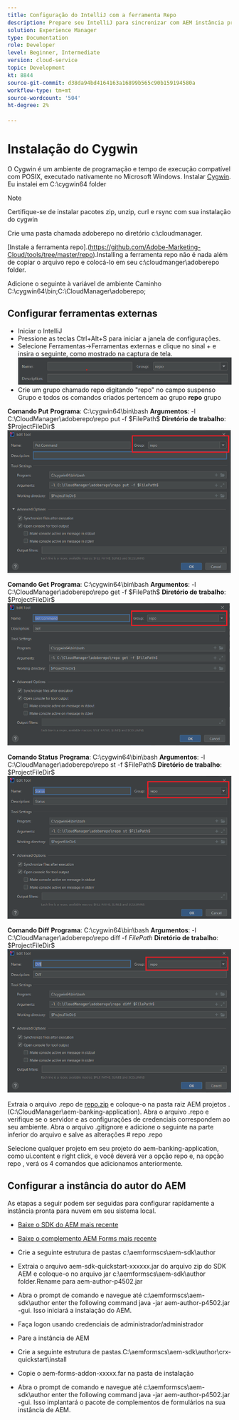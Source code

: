 ```yaml
---
title: Configuração do IntelliJ com a ferramenta Repo
description: Prepare seu IntelliJ para sincronizar com AEM instância pronta para nuvem
solution: Experience Manager
type: Documentation
role: Developer
level: Beginner, Intermediate
version: cloud-service
topic: Development
kt: 8844
source-git-commit: d38da94bd4164163a16899b565c90b159194580a
workflow-type: tm+mt
source-wordcount: '504'
ht-degree: 2%

---
```


# Instalação do Cygwin


O Cygwin é um ambiente de programação e tempo de execução compatível com POSIX, executado nativamente no Microsoft Windows.
Instalar [Cygwin](https://www.cygwin.com/). Eu instalei em C:\cygwin64 folder
>[!NOTE]
> Certifique-se de instalar pacotes zip, unzip, curl e rsync com sua instalação do cygwin

Crie uma pasta chamada adoberepo no diretório c:\cloudmanager.

[Instale a ferramenta repo].(https://github.com/Adobe-Marketing-Cloud/tools/tree/master/repo).Installing a ferramenta repo não é nada além de copiar o arquivo repo e colocá-lo em seu c:\cloudmanger\adoberepo folder.

Adicione o seguinte à variável de ambiente Caminho C:\cygwin64\bin;C:\CloudManager\adoberepo;

## Configurar ferramentas externas

* Iniciar o IntelliJ
* Pressione as teclas Ctrl+Alt+S para iniciar a janela de configurações.
* Selecione Ferramentas->Ferramentas externas e clique no sinal + e insira o seguinte, como mostrado na captura de tela.
   ![rep](assets/repo.png)
* Crie um grupo chamado repo digitando &quot;repo&quot; no campo suspenso Grupo e todos os comandos criados pertencem ao grupo **repo** grupo


**Comando Put**
**Programa**: C:\cygwin64\bin\bash
**Argumentos**: -l C:\CloudManager\adoberepo\repo put -f \$FilePath\$
**Diretório de trabalho**: \$ProjectFileDir\$
![comando put](assets/put-command.png)

**Comando Get**
**Programa**: C:\cygwin64\bin\bash
**Argumentos**: -l C:\CloudManager\adoberepo\repo get -f \$FilePath\$
**Diretório de trabalho**: \$ProjectFileDir\$
![get-command](assets/get-command.png)

**Comando Status**
**Programa**: C:\cygwin64\bin\bash
**Argumentos**: -l C:\CloudManager\adoberepo\repo st -f \$FilePath\$
**Diretório de trabalho**: \$ProjectFileDir\$
![status-command](assets/status-command.png)

**Comando Diff**
**Programa**: C:\cygwin64\bin\bash
**Argumentos**: -l C:\CloudManager\adoberepo\repo diff -f $FilePath$
**Diretório de trabalho**: \$ProjectFileDir\$
![diff-command](assets/diff-command.png)

Extraia o arquivo .repo de [repo.zip](assets/repo.zip) e coloque-o na pasta raiz AEM projetos . (C:\CloudManager\aem-banking-application). Abra o arquivo .repo e verifique se o servidor e as configurações de credenciais correspondem ao seu ambiente.
Abra o arquivo .gitignore e adicione o seguinte na parte inferior do arquivo e salve as alterações \# repo .repo

Selecione qualquer projeto em seu projeto do aem-banking-application, como ui.content e right click, e você deverá ver a opção repo e, na opção repo , verá os 4 comandos que adicionamos anteriormente.

## Configurar a instância do autor do AEM

As etapas a seguir podem ser seguidas para configurar rapidamente a instância pronta para nuvem em seu sistema local.
* [Baixe o SDK do AEM mais recente](https://experience.adobe.com/#/downloads/content/software-distribution/en/aemcloud.html)

* [Baixe o complemento AEM Forms mais recente](https://experience.adobe.com/#/downloads/content/software-distribution/en/aemcloud.html)

* Crie a seguinte estrutura de pastas c:\aemformscs\aem-sdk\author

* Extraia o arquivo aem-sdk-quickstart-xxxxxx.jar do arquivo zip do SDK AEM e coloque-o no arquivo jar c:\aemformscs\aem-sdk\author folder.Rename para aem-author-p4502.jar

* Abra o prompt de comando e navegue até c:\aemformscs\aem-sdk\author enter the following command java -jar aem-author-p4502.jar -gui. Isso iniciará a instalação do AEM.
* Faça logon usando credenciais de administrador/administrador
* Pare a instância de AEM
* Crie a seguinte estrutura de pastas.C:\aemformscs\aem-sdk\author\crx-quickstart\install
* Copie o aem-forms-addon-xxxxx.far na pasta de instalação
* Abra o prompt de comando e navegue até c:\aemformscs\aem-sdk\author enter the following command java -jar aem-author-p4502.jar -gui. Isso implantará o pacote de complementos de formulários na sua instância de AEM.



















